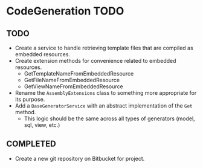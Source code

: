 ﻿# CodeGeneration TODO

## TODO

+ Create a service to handle retrieving template files that are compiled as embedded resources.
+ Create extension methods for convenience related to embedded resources.
  + GetTemplateNameFromEmbeddedResource
  +	GetFileNameFromEmbeddedResource
  + GetViewNameFromEmbeddedResource
+ Rename the `AssemblyExtensions` class to something more appropriate for its purpose.
+ Add a `BaseGeneratorService` with an abstract implementation of the `Get` method. 
  + This logic should be the same across all types of generators (model, sql, view, etc.)

## COMPLETED

+ Create a new git repository on Bitbucket for project.